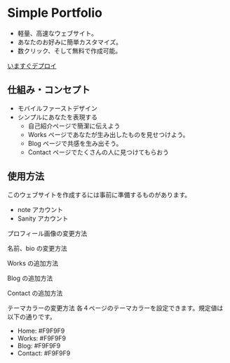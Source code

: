 # Simple Portfolio

- 軽量、高速なウェブサイト。
- あなたのお好みに簡単カスタマイズ。
- 数クリック、そして無料で作成可能。

[いますぐデプロイ](example.com)

## 仕組み・コンセプト

- モバイルファーストデザイン
- シンプルにあなたを表現する
  - 自己紹介ページで簡潔に伝えよう
  - Works ページであなたが生み出したものを見せつけよう。
  - Blog ページで共感を生み出そう。
  - Contact ページでたくさんの人に見つけてもらおう

## 使用方法

このウェブサイトを作成するには事前に準備するものがあります。

- note アカウント
- Sanity アカウント

プロフィール画像の変更方法

名前、bio の変更方法

Works の追加方法

Blog の追加方法

Contact の追加方法

テーマカラーの変更方法
各４ページのテーマカラーを設定できます。規定値は以下の通りです。

- Home: #F9F9F9
- Works: #F9F9F9
- Blog: #F9F9F9
- Contact: #F9F9F9
